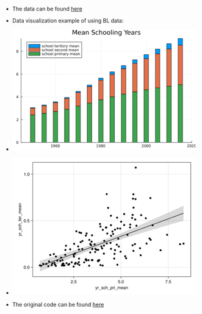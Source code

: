 - The data can be found [here](http://barrolee.com/)

- Data visualization example of using BL data:

- ![](mean_schooling_years.png)

- ![](scatter_plot.png)

- The original code can be found [here](init.jl)